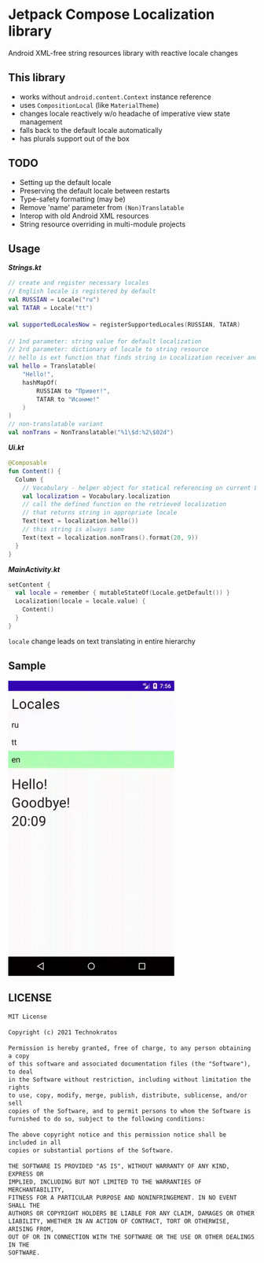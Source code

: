 # Jetpack Compose Localization library  
  
Android XML-free string resources library with reactive locale changes

This library
-
- works without `android.content.Context` instance reference
- uses `CompositionLocal` (like `MaterialTheme`)
- changes locale reactively w/o headache of imperative view state management
- falls back to the default locale automatically
- has plurals support out of the box

TODO
-
- Setting up the default locale
- Preserving the default locale between restarts 
- Type-safety formatting (may be)
- Remove 'name' parameter from `(Non)Translatable`
- Interop with old Android XML resources
- String resource overriding in multi-module projects

Usage
-
**_Strings.kt_**
```kotlin
// create and register necessary locales
// English locale is registered by default
val RUSSIAN = Locale("ru")  
val TATAR = Locale("tt")  
  
val supportedLocalesNow = registerSupportedLocales(RUSSIAN, TATAR)

// 1nd parameter: string value for default localization
// 2rd parameter: dictionary of locale to string resource
// hello is ext function that finds string in Localization receiver and returns it
val hello = Translatable(
    "Hello!",
    hashMapOf(
        RUSSIAN to "Привет!",
        TATAR to "Исәнме!"
    )
)
// non-translatable variant
val nonTrans = NonTranslatable("%1\$d:%2\$02d")
```

**_Ui.kt_**
```kotlin
@Composable
fun Content() {
  Column {
    // Vocabulary - helper object for statical referencing on current Localization
    val localization = Vocabulary.localization  
    // call the defined function on the retrieved localization
    // that returns string in appropriate locale
    Text(text = localization.hello())
    // this string is always same
    Text(text = localization.nonTrans().format(20, 9))
  }
}
```

**_MainActivity.kt_**
```kotlin
setContent {
  val locale = remember { mutableStateOf(Locale.getDefault()) }  
  Localization(locale = locale.value) {
    Content()
  }
}
```
`locale` change leads on text translating in entire hierarchy

Sample
-
<img height="600px" src="media/localization.gif"/>

LICENSE
-
```
MIT License

Copyright (c) 2021 Technokratos

Permission is hereby granted, free of charge, to any person obtaining a copy
of this software and associated documentation files (the "Software"), to deal
in the Software without restriction, including without limitation the rights
to use, copy, modify, merge, publish, distribute, sublicense, and/or sell
copies of the Software, and to permit persons to whom the Software is
furnished to do so, subject to the following conditions:

The above copyright notice and this permission notice shall be included in all
copies or substantial portions of the Software.

THE SOFTWARE IS PROVIDED "AS IS", WITHOUT WARRANTY OF ANY KIND, EXPRESS OR
IMPLIED, INCLUDING BUT NOT LIMITED TO THE WARRANTIES OF MERCHANTABILITY,
FITNESS FOR A PARTICULAR PURPOSE AND NONINFRINGEMENT. IN NO EVENT SHALL THE
AUTHORS OR COPYRIGHT HOLDERS BE LIABLE FOR ANY CLAIM, DAMAGES OR OTHER
LIABILITY, WHETHER IN AN ACTION OF CONTRACT, TORT OR OTHERWISE, ARISING FROM,
OUT OF OR IN CONNECTION WITH THE SOFTWARE OR THE USE OR OTHER DEALINGS IN THE
SOFTWARE.
```